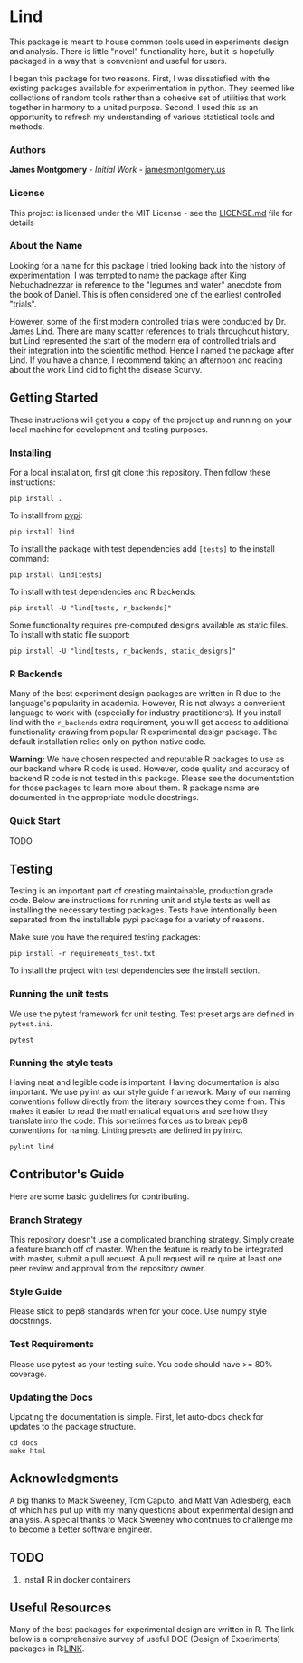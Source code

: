 # Lind

This package is meant to house common tools used in experiments design and
analysis. There is little "novel" functionality here, but it is hopefully
packaged in a way that is convenient and useful for users.

I began this package for two reasons. First, I was  dissatisfied with the
existing packages available for experimentation in python. They seemed like
collections of random tools rather than a cohesive set of utilities that work
together in harmony to a united purpose. Second, I used this as an opportunity
to refresh my understanding of various statistical tools and methods.

### Authors

**James Montgomery** - *Initial Work* - [jamesmontgomery.us](http://jamesmontgomery.us)

### License

This project is licensed under the MIT License - see the [LICENSE.md](LICENSE.md) file for details

### About the Name

Looking for a name for this package I tried looking back into the history of
experimentation. I was tempted to name the package after King Nebuchadnezzar in
reference to the "legumes and water" anecdote from the book of Daniel. This is
often considered one of the earliest controlled "trials".

However, some of the first modern controlled trials were conducted by Dr. James
Lind. There are many scatter references to trials throughout history, but Lind
represented the start of the modern era of controlled trials and their
integration into the scientific method. Hence I named the package after Lind.
If you  have a chance, I recommend taking an afternoon and reading about the
work Lind did to fight the disease Scurvy.

## Getting Started

These instructions will get you a copy of the project up and running on your
local machine for development and testing purposes.

### Installing

For a local installation, first git clone this repository. Then follow these
instructions:

```
pip install .
```

To install from [pypi](https://pypi.org/project/lind/):

```
pip install lind
```

To install the package with test dependencies add `[tests]` to the install
command:

```
pip install lind[tests]
```

To install with test dependencies and R backends:

```
pip install -U "lind[tests, r_backends]"
```

Some functionality requires pre-computed designs available as static files. To
install with static file support:

```
pip install -U "lind[tests, r_backends, static_designs]"
```

### R Backends

Many of the best experiment design packages are written in R due to the
language's popularity in academia. However, R is not always a convenient
language to work with (especially for industry practitioners). If you install
lind with the `r_backends` extra requirement, you will get access to additional
functionality drawing from popular R experimental design package. The default
installation relies only on python native code.

**Warning:** We have chosen respected and reputable R packages to use as our
backend where R code is used. However, code quality and accuracy of backend
R code is not tested in this package. Please see the documentation for those
packages to learn more about them. R package name are documented in the
appropriate module docstrings.

### Quick Start

TODO

## Testing

Testing is an important part of creating maintainable, production grade code.
Below are instructions for running unit and style tests as well as installing
the necessary testing packages. Tests have intentionally been separated from
the installable pypi package for a variety of reasons.

Make sure you have the required testing packages:

```
pip install -r requirements_test.txt
```

To install the project  with test dependencies see the install section.

### Running the unit tests

We use the pytest framework for unit testing. Test preset args are defined
in `pytest.ini`.

```
pytest
```

### Running the style tests

Having neat and legible code is important. Having documentation is also
important. We use pylint as our style guide framework. Many of our naming
conventions follow directly from the literary sources they come from. This
makes it easier to read the mathematical equations and see how they translate
into the code. This sometimes forces us to break pep8 conventions for naming.
Linting presets are defined in pylintrc.

```
pylint lind
```

## Contributor's Guide

Here are some basic guidelines for contributing.

### Branch Strategy

This repository doesn't use a complicated branching strategy. Simply create a
feature branch off of master. When the feature is ready to be integrated with
master, submit a pull request. A pull request will re quire at least one peer
review and approval from the repository owner.

### Style Guide

Please stick to pep8 standards when for your code. Use numpy style docstrings.

### Test Requirements

Please use pytest as your testing suite. You code should have >= 80% coverage.

### Updating the Docs

Updating the documentation is simple. First, let auto-docs check for updates to
the package structure.

```
cd docs
make html
```

## Acknowledgments

A big thanks to Mack Sweeney, Tom Caputo, and Matt Van Adlesberg, each of which
has put up with my many questions about experimental design and analysis. A
special thanks to Mack Sweeney who continues to challenge me to become a better
software engineer.

## TODO

1. Install R in docker containers

## Useful Resources

Many of the best packages for experimental design are written in R. The link
below is a comprehensive survey of useful DOE (Design of Experiments) packages
in R:[LINK](https://cran.r-project.org/web/views/ExperimentalDesign.html).

